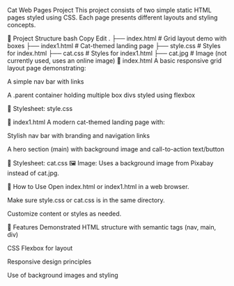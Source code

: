 Cat Web Pages Project
This project consists of two simple static HTML pages styled using CSS. Each page presents different layouts and styling concepts.

📁 Project Structure
bash
Copy
Edit
.
├── index.html          # Grid layout demo with boxes
├── index1.html         # Cat-themed landing page
├── style.css           # Styles for index.html
├── cat.css             # Styles for index1.html
├── cat.jpg             # Image (not currently used, uses an online image)
📄 index.html
A basic responsive grid layout page demonstrating:

A simple nav bar with links

A .parent container holding multiple box divs styled using flexbox

🔗 Stylesheet: style.css

📄 index1.html
A modern cat-themed landing page with:

Stylish nav bar with branding and navigation links

A hero section (main) with background image and call-to-action text/button

🔗 Stylesheet: cat.css
🖼️ Image: Uses a background image from Pixabay instead of cat.jpg.

📌 How to Use
Open index.html or index1.html in a web browser.

Make sure style.css or cat.css is in the same directory.

Customize content or styles as needed.

🚀 Features Demonstrated
HTML structure with semantic tags (nav, main, div)

CSS Flexbox for layout

Responsive design principles

Use of background images and styling

